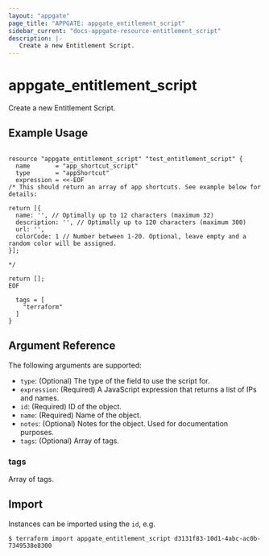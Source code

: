 ```yaml
---
layout: "appgate"
page_title: "APPGATE: appgate_entitlement_script"
sidebar_current: "docs-appgate-resource-entitlement_script"
description: |-
   Create a new Entitlement Script.
---
```


# appgate_entitlement_script

Create a new Entitlement Script.

## Example Usage

```hcl

resource "appgate_entitlement_script" "test_entitlement_script" {
  name       = "app_shortcut_script"
  type       = "appShortcut"
  expression = <<-EOF
/* This should return an array of app shortcuts. See example below for details:

return [{
  name: '', // Optimally up to 12 characters (maximum 32)
  description: '', // Optimally up to 120 characters (maximum 300)
  url: '',
  colorCode: 1 // Number between 1-20. Optional, leave empty and a random color will be assigned.
}];

*/

return [];
EOF

  tags = [
    "terraform"
  ]
}
```

## Argument Reference

The following arguments are supported:


* `type`: (Optional) The type of the field to use the script for.
* `expression`: (Required) A JavaScript expression that returns a list of IPs and names.
* `id`: (Required) ID of the object.
* `name`: (Required) Name of the object.
* `notes`: (Optional) Notes for the object. Used for documentation purposes.
* `tags`: (Optional) Array of tags.


### tags
Array of tags.




## Import

Instances can be imported using the `id`, e.g.

```
$ terraform import appgate_entitlement_script d3131f83-10d1-4abc-ac0b-7349538e8300
```
